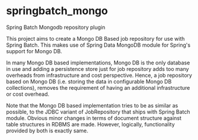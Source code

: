 # springbatch_mongo
Spring Batch Mongodb repository plugin

This project aims to create a Mongo DB Based job repository for use with Spring Batch. This makes use of Spring Data MongoDB module for Spring's support for Mongo DB.

In many Mongo DB based implementations, Mongo DB is the only database in use and adding a persistence store just for job repository adds too many overheads from infrastructure and cost perspective. Hence, a job repository based on Mongo DB (i.e. storing the data in configurable Mongo DB collections), removes the requirement of having an additional infrastructure or cost overhead.

Note that the Mongo DB based implementation tries to be as similar as possible, to the JDBC variant of JobRepository that ships with Spring Batch module. Obvious minor changes in terms of document structure against table structures in RDBMS are made. However, logically, functionality provided by both is exactly same.

